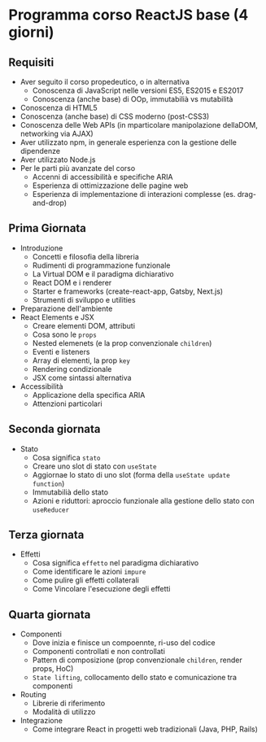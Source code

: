 # Programma corso ReactJS base (4 giorni)

## Requisiti

- Aver seguito il corso propedeutico, o in  alternativa
  - Conoscenza di JavaScript nelle versioni ES5, ES2015 e ES2017
  - Conoscenza (anche base) di OOp, immutabilià vs mutabilità
- Conoscenza di HTML5
- Conoscenza (anche base) di CSS moderno (post-CSS3)
- Conoscenza delle Web APIs (in mparticolare manipolazione dellaDOM, networking via AJAX)
- Aver utilizzato npm, in generale esperienza con la gestione delle dipendenze
- Aver utilizzato Node.js
- Per le parti più avanzate del corso
  - Accenni di accessibilità e specifiche ARIA
  - Esperienza di ottimizzazione delle pagine web
  - Esperienza di implementazione di interazioni complesse (es. drag-and-drop)

## Prima Giornata

- Introduzione
  - Concetti e filosofia della libreria
  - Rudimenti di programmazione funzionale
  - La Virtual DOM e il paradigma dichiarativo
  - React DOM e i renderer
  - Starter e frameworks (create-react-app, Gatsby, Next.js)
  - Strumenti di sviluppo e utilities
- Preparazione dell'ambiente
- React Elements e JSX
  - Creare elementi DOM, attributi
  - Cosa sono le `props`
  - Nested elemenets (e la prop convenzionale `children`)
  - Eventi e listeners
  - Array di elementi, la prop `key`
  - Rendering condizionale
  - JSX come sintassi alternativa
- Accessibilità
  - Applicazione della specifica ARIA
  - Attenzioni particolari

## Seconda giornata

- Stato
  - Cosa significa `stato`
  - Creare uno slot di stato con `useState`
  - Aggiornae lo stato di uno slot (forma della `useState update function`)
  - Immutabilià dello stato
  - Azioni e riduttori: aproccio funzionale alla gestione dello stato con `useReducer`

## Terza giornata

- Effetti
  - Cosa significa `effetto` nel paradigma dichiarativo
  - Come identificare le azioni `impure`
  - Come pulire gli effetti collaterali
  - Come Vincolare l'esecuzione degli effetti

## Quarta giornata

- Componenti
  - Dove inizia e finisce un compoennte, ri-uso del codice
  - Componenti controllati e non controllati
  - Pattern di composizione (prop convenzionale `children`, render props, HoC)
  - `State lifting`, collocamento dello stato e comunicazione tra componenti
- Routing
  - Librerie di riferimento
  - Modalità di utilizzo
- Integrazione
  - Come integrare React in progetti web tradizionali (Java, PHP, Rails)
